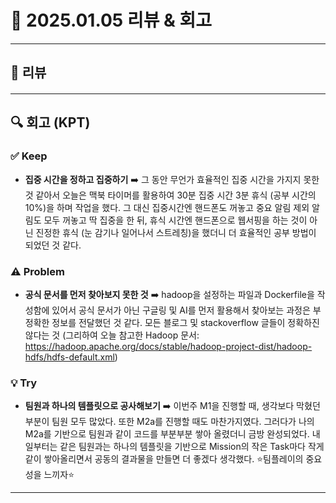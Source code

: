 # 📅 2025.01.05 리뷰 & 회고

---

## 📝 리뷰

#### 


---

## 🔍 회고 (KPT)

### ✅ Keep
- **집중 시간을 정하고 집중하기** ➡️ 그 동안 무언가 효율적인 집중 시간을 가지지 못한 것 같아서 오늘은 맥북 타이머를 활용하여 30분 집중 시간 3분 휴식 (공부 시간의 10%)을 하며 작업을 했다. 그 대신 집중시간엔 핸드폰도 꺼놓고 중요 알림 제외 알림도 모두 꺼놓고 딱 집중을 한 뒤, 휴식 시간엔 핸드폰으로 웹서핑을 하는 것이 아닌 진정한 휴식 (눈 감기나 일어나서 스트레칭)을 했더니 더 효율적인 공부 방법이 되었던 것 같다.

### ⚠️ Problem
- **공식 문서를 먼저 찾아보지 못한 것** ➡️ hadoop을 설정하는 파일과 Dockerfile을 작성함에 있어서 공식 문서가 아닌 구글링 및 AI를 먼저 활용해서 찾아보는 과정은 부정확한 정보를 전달했던 것 같다. 모든 블로그 및 stackoverflow 글들이 정확하진 않다는 것 (그리하여 오늘 참고한 Hadoop 문서: https://hadoop.apache.org/docs/stable/hadoop-project-dist/hadoop-hdfs/hdfs-default.xml) 

### 💡 Try
- **팀원과 하나의 템플릿으로 공사해보기** ➡️ 이번주 M1을 진행할 때, 생각보다 막혔던 부분이 팀원 모두 많았다. 또한 M2a를 진행할 때도 마찬가지였다. 그러다가 나의 M2a를 기반으로 팀원과 같이 코드를 부분부분 쌓아 올렸더니 금방 완성되었다. 내일부터는 같은 팀원과는 하나의 템플릿을 기반으로 Mission의 작은 Task마다 작게 같이 쌓아올리면서 공동의 결과물을 만들면 더 좋겠다 생각했다. ⭐️팀플레이의 중요성을 느끼자⭐️

---
